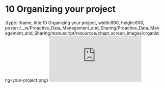 # 10 Organizing your project
 
{type: iframe, title:10 Organizing your project, width:800, height:600, poster:/__w/Proactive_Data_Management_and_Sharing/Proactive_Data_Management_and_Sharing/manuscript/resources/chapt_screen_images/organizing-your-project.png}
![](http://hutchdatascience.org/Proactive_Data_Management_and_Sharing/organizing-your-project.html)
 

 

